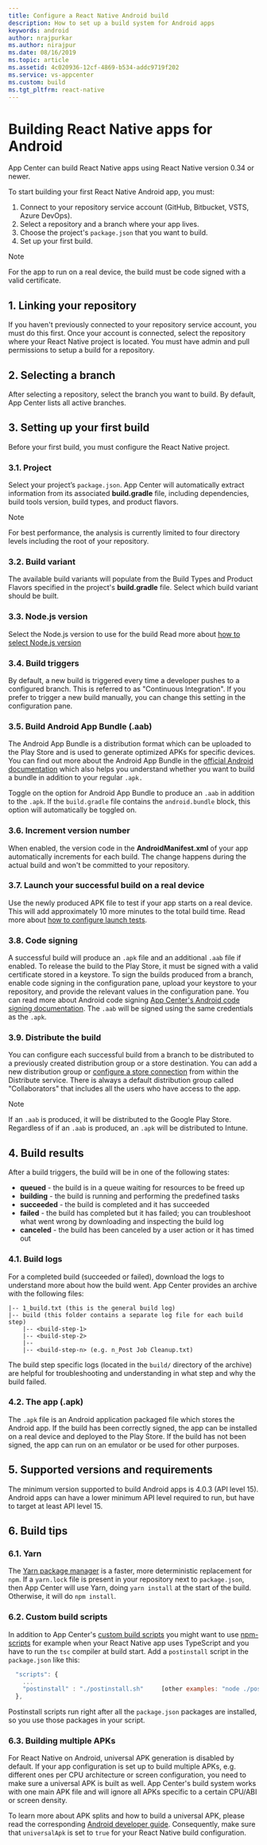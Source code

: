 ```yaml
---
title: Configure a React Native Android build
description: How to set up a build system for Android apps
keywords: android
author: nrajpurkar
ms.author: nirajpur
ms.date: 08/16/2019
ms.topic: article
ms.assetid: 4c020936-12cf-4869-b534-addc9719f202
ms.service: vs-appcenter
ms.custom: build
ms.tgt_pltfrm: react-native
---
```


# Building React Native apps for Android

App Center can build React Native apps using React Native version 0.34 or newer.

To start building your first React Native Android app, you must:

1. Connect to your repository service account (GitHub, Bitbucket, VSTS, Azure DevOps).
2. Select a repository and a branch where your app lives.
3. Choose the project's `package.json` that you want to build.
4. Set up your first build.

> [!NOTE]
> For the app to run on a real device, the build must be code signed with a valid certificate.

## 1. Linking your repository

If you haven't previously connected to your repository service account, you must do this first. Once your account is connected, select the repository where your React Native project is located. You must have admin and pull permissions to setup a build for a repository.

## 2. Selecting a branch

After selecting a repository, select the branch you want to build. By default, App Center lists all active branches.

## 3. Setting up your first build

Before your first build, you must configure the React Native project.

### 3.1. Project

Select your project’s `package.json`. App Center will automatically extract information from its associated **build.gradle** file, including dependencies, build tools version, build types, and product flavors.

> [!NOTE]
> For best performance, the analysis is currently limited to four directory levels including the root of your repository.

### 3.2. Build variant

The available build variants will populate from the Build Types and Product Flavors specified in the project's **build.gradle** file. Select which build variant should be built.

### 3.3. Node.js version

Select the Node.js version to use for the build 
Read more about [how to select Node.js version](~/build/react-native/nodejs.md)

### 3.4. Build triggers

By default, a new build is triggered every time a developer pushes to a configured branch. This is referred to as "Continuous Integration". If you prefer to trigger a new build manually, you can change this setting in the configuration pane.

### 3.5. Build Android App Bundle (.aab)

The Android App Bundle is a distribution format which can be uploaded to the Play Store and is used to generate optimized APKs for specific devices. You can find out more about the Android App Bundle in the [official Android documentation](https://developer.android.com/guide/app-bundle/) which also helps you understand whether you want to build a bundle in addition to your regular `.apk.`

Toggle on the option for Android App Bundle to produce an `.aab` in addition to the `.apk`. If the `build.gradle` file contains the `android.bundle` block, this option will automatically be toggled on.

### 3.6. Increment version number

When enabled, the version code in the **AndroidManifest.xml** of your app automatically increments for each build. The change happens during the actual build and won't be committed to your repository.

### 3.7. Launch your successful build on a real device

Use the newly produced APK file to test if your app starts on a real device. This will add approximately 10 more minutes to the total build time. Read more about [how to configure launch tests](~/build/build-test-integration.md).

### 3.8. Code signing

A successful build will produce an `.apk` file and an additional `.aab` file if enabled. To release the build to the Play Store, it must be signed with a valid certificate stored in a keystore. To sign the builds produced from a branch, enable code signing in the configuration pane, upload your keystore to your repository, and provide the relevant values in the configuration pane. You can read more about Android code signing [App Center's Android code signing documentation](~/build/android/code-signing.md). The `.aab` will be signed using the same credentials as the `.apk`.

### 3.9. Distribute the build

You can configure each successful build from a branch to be distributed to a previously created distribution group or a store destination. You can add a new distribution group or [configure a store connection]((~/distribution/stores/index.md)) from within the Distribute service. There is always a default distribution group called "Collaborators" that includes all the users who have access to the app.

> [!NOTE]
> If an `.aab` is produced, it will be distributed to the Google Play Store. Regardless of if an `.aab` is produced, an `.apk` will be distributed to Intune.

## 4. Build results

After a build triggers, the build will be in one of the following states:

- **queued** -  the build is in a queue waiting for resources to be freed up
- **building** - the build is running and performing the predefined tasks
- **succeeded** - the build is completed and it has succeeded
- **failed** - the build has completed but it has failed; you can troubleshoot what went wrong by downloading and inspecting the build log
- **canceled** - the build has been canceled by a user action or it has timed out

### 4.1. Build logs

For a completed build (succeeded or failed), download the logs to understand more about how the build went. App Center provides an archive with the following files:

```NA
|-- 1_build.txt (this is the general build log)
|-- build (this folder contains a separate log file for each build step)
    |-- <build-step-1>
    |-- <build-step-2>
    |--
    |-- <build-step-n> (e.g. n_Post Job Cleanup.txt)
```

The build step specific logs (located in the `build/` directory of the archive) are helpful for troubleshooting and understanding in what step and why the build failed.

### 4.2. The app (.apk)

The `.apk` file is an Android application packaged file which stores the Android app. If the build has been correctly signed, the app can be installed on a real device and deployed to the Play Store. If the build has not been signed, the app can run on an emulator or be used for other purposes.

## 5. Supported versions and requirements

The minimum version supported to build Android apps is 4.0.3 (API level 15). Android apps can have a lower minimum API level required to run, but have to target at least API level 15.

## 6. Build tips

### 6.1. Yarn

The [Yarn package manager](https://yarnpkg.com) is a faster, more deterministic replacement for `npm`. If a `yarn.lock` file is present in your repository next to `package.json`, then App Center will use Yarn, doing `yarn install` at the start of the build. Otherwise, it will do `npm install`.

### 6.2. Custom build scripts

In addition to App Center's [custom build scripts](~/build/custom/scripts/index.md) you might want to use [npm-scripts](https://docs.npmjs.com/misc/scripts) for example when your React Native app uses TypeScript and you have to run the `tsc` compiler at build start. Add a `postinstall` script in the `package.json` like this:

```javascript
  "scripts": {
    ...
    "postinstall" : "./postinstall.sh"     [other examples: "node ./postinstall.js" or just a single command like "tsc"]
  },
```

Postinstall scripts run right after all the `package.json` packages are installed, so you use those packages in your script.

### 6.3. Building multiple APKs

For React Native on Android, universal APK generation is disabled by default. If your app configuration is set up to build multiple APKs, e.g. different ones per CPU architecture or screen configuration, you need to make sure a universal APK is built as well. App Center's build system works with one main APK file and will ignore all APKs specific to a certain CPU/ABI or screen density.

To learn more about APK splits and how to build a universal APK, please read the corresponding [Android developer guide](https://developer.android.com/studio/build/configure-apk-splits.html#configure-abi-split). Consequently, make sure that `universalApk` is set to `true` for your React Native build configuration.
